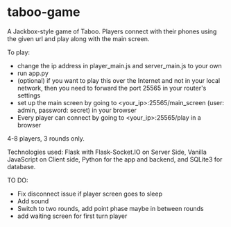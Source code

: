 # taboo-game
A Jackbox-style game of Taboo. Players connect with their phones using the given url and play along with the main screen.

To play:
- change the ip address in player_main.js and server_main.js to your own
- run app.py
- (optional) if you want to play this over the Internet and not in your local network, then you need to forward the port 25565 in your router's settings
- set up the main screen by going to <your_ip>:25565/main_screen (user: admin, password: secret) in your browser
- Every player can connect by going to <your_ip>:25565/play in a browser

4-8 players, 3 rounds only.

Technologies used: Flask with Flask-Socket.IO on Server Side, Vanilla JavaScript on Client side, Python for the app and backend, and SQLite3 for database.


TO DO:

- Fix disconnect issue if player screen goes to sleep
- Add sound
- Switch to two rounds, add point phase maybe in between rounds
- add waiting screen for first turn player
